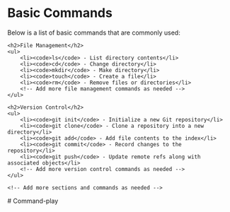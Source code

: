<!DOCTYPE html>
<html lang="en">
<head>
    <meta charset="UTF-8">
    <meta name="viewport" content="width=device-width, initial-scale=1.0">
    <title>Basic Commands</title>
</head>
<body>
    <h1>Basic Commands</h1>
    <p>Below is a list of basic commands that are commonly used:</p>
    
    <h2>File Management</h2>
    <ul>
        <li><code>ls</code> - List directory contents</li>
        <li><code>cd</code> - Change directory</li>
        <li><code>mkdir</code> - Make directory</li>
        <li><code>touch</code> - Create a file</li>
        <li><code>rm</code> - Remove files or directories</li>
        <!-- Add more file management commands as needed -->
    </ul>
    
    <h2>Version Control</h2>
    <ul>
        <li><code>git init</code> - Initialize a new Git repository</li>
        <li><code>git clone</code> - Clone a repository into a new directory</li>
        <li><code>git add</code> - Add file contents to the index</li>
        <li><code>git commit</code> - Record changes to the repository</li>
        <li><code>git push</code> - Update remote refs along with associated objects</li>
        <!-- Add more version control commands as needed -->
    </ul>
    
    <!-- Add more sections and commands as needed -->
</body>
</html>
# Command-play
